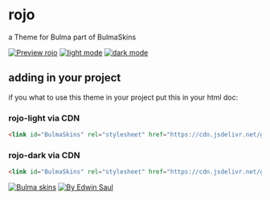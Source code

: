 
# rojo            

a Theme for Bulma part of BulmaSkins             

[![ Preview rojo ](https://img.shields.io/badge/-Preview_rojo-red)](https://saul11235.github.io/BulmaSkins/view?skin=rojo)
[![ light mode ](https://img.shields.io/badge/-light_mode-black)](https://saul11235.github.io/BulmaSkins/view?skin=rojo&dark=false)
[![ dark mode ](https://img.shields.io/badge/-dark_mode-black)](https://saul11235.github.io/BulmaSkins/view?skin=rojo&dark=true)

## adding in your project
if you what to use this theme in your project put this in your html doc:

### rojo-light via CDN
```html
<link id="BulmaSkins" rel="stylesheet" href="https://cdn.jsdelivr.net/gh/Saul11235/BulmaSkins@latest/skins/rojo.light.css">
```
### rojo-dark via CDN
```html
<link id="BulmaSkins" rel="stylesheet" href="https://cdn.jsdelivr.net/gh/Saul11235/BulmaSkins@latest/skins/rojo.light.dark">
```

[![Bulma skins](https://img.shields.io/badge/-Bulma_skins-blue)](https://saul11235.github.io/BulmaSkins/)
[![By Edwin Saul](https://img.shields.io/badge/-By_Edwin_Saul-black)](https://edwinsaul.com)
            